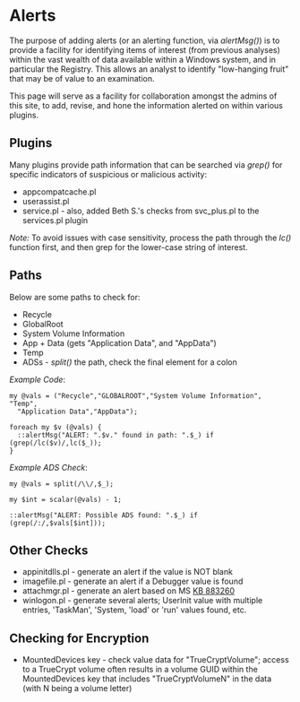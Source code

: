 # Alerts #
The purpose of adding alerts (or an alerting function, via _alertMsg()_) is to provide a facility for identifying items of interest (from previous analyses) within the vast wealth of data available within a Windows system, and in particular the Registry.  This allows an analyst to identify "low-hanging fruit" that may be of value to an examination.

This page will serve as a facility for collaboration amongst the admins of this site, to add, revise, and hone the information alerted on within various plugins.

## Plugins ##

Many plugins provide path information that can be searched via _grep()_ for specific indicators of suspicious or malicious activity:

  * appcompatcache.pl
  * userassist.pl
  * service.pl - also, added Beth S.'s checks from svc\_plus.pl to the services.pl plugin


_Note:_ To avoid issues with case sensitivity, process the path through the _lc()_ function first, and then grep for the lower-case string of interest.

## Paths ##
Below are some paths to check for:

  * Recycle
  * GlobalRoot
  * System Volume Information
  * App + Data (gets "Application Data", and "AppData")
  * Temp
  * ADSs - _split()_ the path, check the final element for a colon

_Example Code_:
```
my @vals = ("Recycle","GLOBALROOT","System Volume Information", "Temp",
  "Application Data","AppData");

foreach my $v (@vals) {
  ::alertMsg("ALERT: ".$v." found in path: ".$_) if (grep(/lc($v)/,lc($_));
}
```

_Example ADS Check_:
```
my @vals = split(/\\/,$_);

my $int = scalar(@vals) - 1;

::alertMsg("ALERT: Possible ADS found: ".$_) if (grep(/:/,$vals[$int]));

```

## Other Checks ##

  * appinitdlls.pl - generate an alert if the value is NOT blank
  * imagefile.pl - generate an alert if a Debugger value is found
  * attachmgr.pl - generate an alert based on MS [KB 883260](http://support.microsoft.com/kb/883260)
  * winlogon.pl - generate several alerts; UserInit value with multiple entries, 'TaskMan', 'System, 'load' or 'run' values found, etc.


## Checking for Encryption ##

  * MountedDevices key - check value data for "TrueCryptVolume"; access to a TrueCrypt volume often results in a volume GUID within the MountedDevices key that includes "TrueCryptVolumeN" in the data (with N being a volume letter)